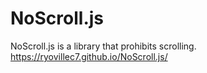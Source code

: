 # NoScroll.js
NoScroll.js is a library that prohibits scrolling.
https://ryovillec7.github.io/NoScroll.js/
